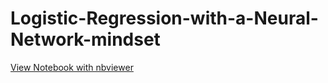 # Logistic-Regression-with-a-Neural-Network-mindset

[View Notebook with nbviewer](https://nbviewer.jupyter.org/github/ashwaniYDV/Logistic-Regression-with-a-Neural-Network-mindset/blob/main/Logistic_Regression_with_a_Neural_Network_mindset_v6a.ipynb)
